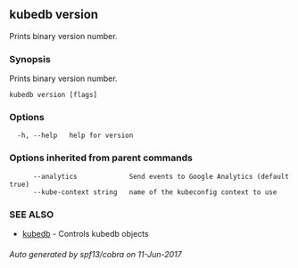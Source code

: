 ## kubedb version

Prints binary version number.

### Synopsis


Prints binary version number.

```
kubedb version [flags]
```

### Options

```
  -h, --help   help for version
```

### Options inherited from parent commands

```
      --analytics             Send events to Google Analytics (default true)
      --kube-context string   name of the kubeconfig context to use
```

### SEE ALSO
* [kubedb](kubedb.md)	 - Controls kubedb objects

###### Auto generated by spf13/cobra on 11-Jun-2017
